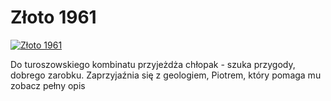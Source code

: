 Złoto 1961 
=============
[![Złoto 1961 ](http://vidos.pl/images/player.gif)](http://vidos.pl/zloto-1961)

 Do turoszowskiego kombinatu przyjeżdża chłopak - szuka przygody, dobrego zarobku. Zaprzyjaźnia się z geologiem, Piotrem, który pomaga mu zobacz pełny opis
